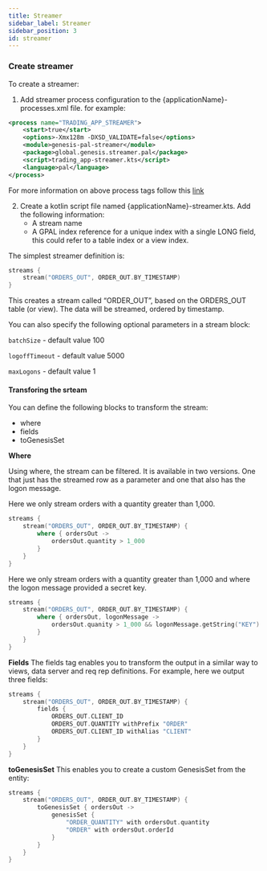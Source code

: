 ```yaml
---
title: Streamer
sidebar_label: Streamer
sidebar_position: 3
id: streamer
---
```


### Create streamer
To create a streamer:

1. Add streamer process configuration to the {applicationName}-processes.xml file. for example:

```xml
<process name="TRADING_APP_STREAMER">
    <start>true</start>
    <options>-Xmx128m -DXSD_VALIDATE=false</options>
    <module>genesis-pal-streamer</module>
    <package>global.genesis.streamer.pal</package>
    <script>trading_app-streamer.kts</script>
	<language>pal</language>
</process>
```

For more information on above process tags follow this [link](/creating-applications/configure-runtime/processes-xml)

2. Create a kotlin script file named {applicationName}-streamer.kts. Add the following information:
    * A stream name 
    * A GPAL index reference for a unique index with a single LONG field, this could refer to a table index or a view index.

The simplest streamer definition is:
```kotlin
streams {
    stream("ORDERS_OUT", ORDER_OUT.BY_TIMESTAMP)  
}
```

This creates a stream called “ORDER_OUT”, based on the ORDERS_OUT table (or view). The data will be streamed, ordered by timestamp.

You can also specify the following optional parameters in a stream block:

`batchSize` - default value 100

`logoffTimeout` - default value 5000

`maxLogons` - default value 1

#### Transforing the srteam
You can define the following blocks to transform the stream:
* where
* fields
* toGenesisSet

**Where**

Using where, the stream can be filtered. It is available in two versions. One that just has the streamed row as a parameter and one that also has the logon message.

Here we only stream orders with a quantity greater than 1,000.
```kotlin
streams {
    stream("ORDERS_OUT", ORDER_OUT.BY_TIMESTAMP) {
        where { ordersOut ->
            ordersOut.quantity > 1_000
        }
    }
}
```

Here we only stream orders with a quantity greater than 1,000 and where the logon message provided a secret key.
```kotlin
streams {
    stream("ORDERS_OUT", ORDER_OUT.BY_TIMESTAMP) {
        where { ordersOut, logonMessage ->
            ordersOut.quanity > 1_000 && logonMessage.getString("KEY") == "SECRET"
        }
    }
}
```

**Fields**
The fields tag enables you to transform the output in a similar way to views, data server and req rep definitions. For example, here we output three fields:
```kotlin
streams {
    stream("ORDERS_OUT", ORDER_OUT.BY_TIMESTAMP) {
        fields {
            ORDERS_OUT.CLIENT_ID
            ORDERS_OUT.QUANTITY withPrefix "ORDER"
            ORDERS_OUT.CLIENT_ID withAlias "CLIENT"
        }
    }
}
```

**toGenesisSet**
This enables you to create a custom GenesisSet from the entity:
```kotlin
streams {
    stream("ORDERS_OUT", ORDER_OUT.BY_TIMESTAMP) {
        toGenesisSet { ordersOut ->
            genesisSet {
                "ORDER_QUANTITY" with ordersOut.quantity
                "ORDER" with ordersOut.orderId
            }
        }
    }
}
```
